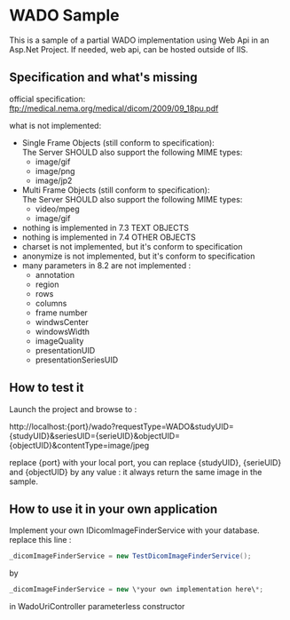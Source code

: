﻿
# WADO Sample


This is a sample of a partial WADO implementation using Web Api in an Asp.Net Project.
If needed, web api, can be hosted outside of IIS.


## Specification and what's missing

official specification: ftp://medical.nema.org/medical/dicom/2009/09_18pu.pdf

what is not implemented:

* Single Frame Objects (still conform to specification):   
The Server SHOULD also support the following MIME types:
  * image/gif
  * image/png
  * image/jp2
* Multi Frame Objects (still conform to specification):  
The Server SHOULD also support the following MIME types:
  * video/mpeg
  * image/gif
* nothing is implemented in 7.3 TEXT OBJECTS
* nothing is implemented in 7.4 OTHER OBJECTS
* charset is not implemented, but it's conform to specification
* anonymize is not implemented, but it's conform to specification
* many parameters in 8.2 are not implemented :
  * annotation
  * region
  * rows
  * columns
  * frame number
  * windwsCenter
  * windowsWidth
  * imageQuality
  * presentationUID
  * presentationSeriesUID



## How to test it

Launch the project and browse to :

http://localhost:{port}/wado?requestType=WADO&studyUID={studyUID}&seriesUID={serieUID}&objectUID={objectUID}&contentType=image/jpeg

replace {port} with your local port, you can replace {studyUID}, {serieUID} and {objectUID} by any value : it always return the same image in the sample.

## How to use it in your own application
Implement your own IDicomImageFinderService with your database.
replace this line :

```csharp
_dicomImageFinderService = new TestDicomImageFinderService();
```

by 

```csharp
_dicomImageFinderService = new \*your own implementation here\*;
```

in WadoUriController parameterless constructor